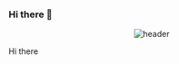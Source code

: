 ### Hi there 👋
<div align="center">
  
![header](https://capsule-render.vercel.app/api?type=Wave&text=Welcome!)
</div>

Hi there
